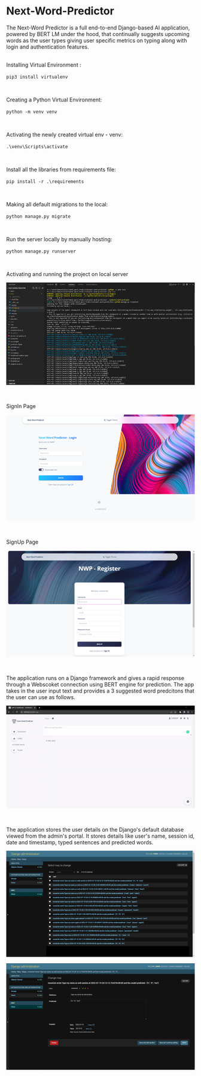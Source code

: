 # Next-Word-Predictor

The Next-Word Predictor is a full end-to-end Django-based AI application, powered by BERT LM under the hood, that continually suggests upcoming words as the user types giving user specific metrics on typing along with login and authentication features.
<br><br>

Installing Virtual Environment :

`pip3 install virtualenv`

<br>

Creating a Python Virtual Environment:

`python -m venv venv`

<br>

Activating the newly created virtual env - venv:

`.\venv\Scripts\activate`

<br>

Install all the libraries from requirements file:

`pip install -r .\requirements`

<br>

Making all default migrations to the local:

`python manage.py migrate`

<br>

Run the server locally by manually hosting:

`python manage.py runserver`

<br>

Activating and running the project on local server

![server](./staticfiles/images/server.jpg)

<br>

SignIn Page

![login](./staticfiles/images/login.jpg)

<br>

SignUp Page

![login_2](./staticfiles/images/login_2.jpg)

<br>

The application runs on a Django framework and gives a rapid response through a Webscoket connection using BERT engine for prediction. The app takes in the user input text and provides a 3 suggested word predcitons that the user can use as follows.

![NWP](./staticfiles/images/ui.gif)

<br>

The application stores the user details on the Django's default database viewed from the admin's portal. It stores details like user's name, session id, date and timestamp, typed sentences and predicted words.

![Output](./staticfiles/images/out.jpg)

![db](./staticfiles/images/db.jpg)
